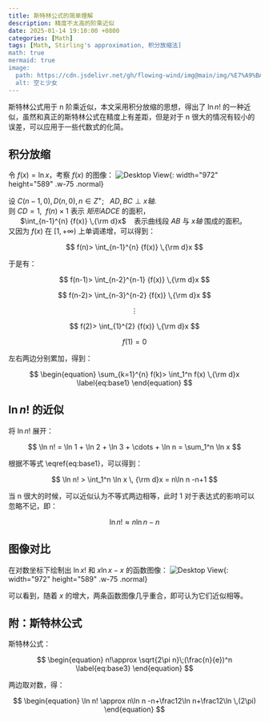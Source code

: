 ```yaml
---
title: 斯特林公式的简单理解
description: 精度不太高的阶乘近似
date: 2025-01-14 19:10:00 +0800
categories: [Math]
tags: [Math, Stirling's approximation, 积分放缩法]
math: true
mermaid: true
image:
  path: https://cdn.jsdelivr.net/gh/flowing-wind/img@main/img/%E7%A9%BA%E3%81%A8%E5%B0%91%E5%A5%B3.jpg
  alt: 空と少女
---
```


斯特林公式用于&nbsp;n&nbsp;阶乘近似，本文采用积分放缩的思想，得出了&nbsp;$\ln n!$&nbsp;的一种近似，虽然和真正的斯特林公式在精度上有差距，但是对于&nbsp;n&nbsp;很大的情况有较小的误差，可以应用于一些代数式的化简。

## 积分放缩
令&nbsp;$f(x)=\ln x$，考察&nbsp;$f(x)$&nbsp;的图像：
![Desktop View](https://cdn.jsdelivr.net/gh/flowing-wind/img@main/img/ln(x).png){: width="972" height="589" .w-75 .normal} 

设&nbsp;$C(n-1, 0), D(n, 0), n\in Z^+$; &nbsp;&nbsp;$AD,BC\perp x轴$.  
则&nbsp;$CD=1$, &nbsp;$f(n)\times1$&nbsp;表示&nbsp;$矩形ADCE$&nbsp;的面积，   
&nbsp;&nbsp;&nbsp;&nbsp;&nbsp;  $\int_{n-1}^{n} {f(x)} \,{\rm d}x$ &nbsp;&nbsp; 表示曲线段&nbsp;$AB$&nbsp;与&nbsp;$x轴$&nbsp;围成的面积。  
又因为&nbsp;$f(x)$&nbsp;在&nbsp;$[1, +\infty)$&nbsp;上单调递增，可以得到：   

$$ f(n)> \int_{n-1}^{n} {f(x)} \,{\rm d}x $$

于是有：

$$ f(n-1)> \int_{n-2}^{n-1} {f(x)} \,{\rm d}x $$

$$ f(n-2)> \int_{n-3}^{n-2} {f(x)} \,{\rm d}x $$

$$ \vdots $$

$$ f(2)> \int_{1}^{2} {f(x)} \,{\rm d}x $$

$$ f(1)=0 $$

左右两边分别累加，得到：

$$
\begin{equation}
  \sum_{k=1}^{n} f(k)> \int_1^n f(x) \,{\rm d}x
  \label{eq:base1}
\end{equation}
$$

## $\ln n!$&nbsp;的近似
将&nbsp;$\ln n!$&nbsp;展开：

$$ \ln n! = \ln 1 + \ln 2 + \ln 3 + \cdots + \ln n = \sum_1^n \ln x $$

根据不等式&nbsp;\eqref{eq:base1}，可以得到：

$$ \ln n! > \int_1^n \ln x \, {\rm d}x = n\ln n -n+1 $$ 

当&nbsp;n&nbsp;很大的时候，可以近似认为不等式两边相等，此时&nbsp;1&nbsp;对于表达式的影响可以忽略不记，即： 

$$
\begin{equation}
  \ln n! \approx n\ln n -n
  \label{eq:base2}
\end{equation}
$$

## 图像对比
在对数坐标下绘制出&nbsp;$\ln x!$&nbsp;和&nbsp;$x\ln x -x$&nbsp;的函数图像：
![Desktop View](https://cdn.jsdelivr.net/gh/flowing-wind/img@main/img/lnx_approx.png){: width="972" height="589" .w-75 .normal} 

可以看到，随着&nbsp;$x$&nbsp;的增大，两条函数图像几乎重合，即可认为它们近似相等。

## 附：斯特林公式
斯特林公式：

$$
\begin{equation}
  n!\approx \sqrt{2\pi n}\;(\frac{n}{e})^n
  \label{eq:base3}
\end{equation}
$$

两边取对数，得：

$$
\begin{equation}
  \ln n! \approx n\ln n -n+\frac12\ln n+\frac12\ln \,(2\pi)
\end{equation}
$$
